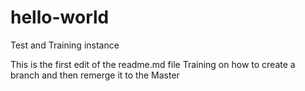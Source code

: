 # hello-world
Test and Training instance

This is the first edit of the readme.md file
Training on how to create a branch and then remerge it to the Master
